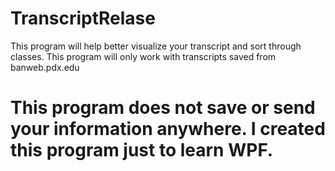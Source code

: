 # TranscriptRelase
This program will help better visualize your transcript and sort through classes. This program will only work with transcripts saved from banweb.pdx.edu 

# This program does not save or send your information anywhere. I created this program just to learn WPF.
